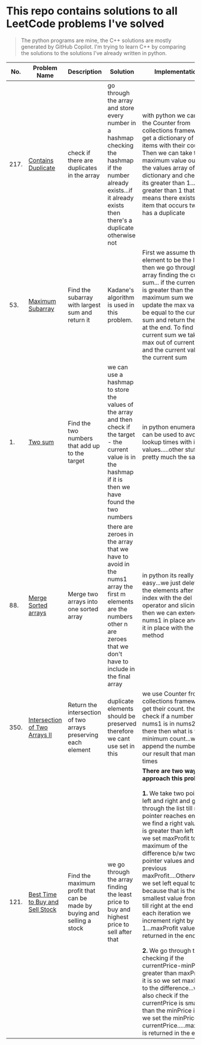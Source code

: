 # This repo contains solutions to all LeetCode problems I've solved

> The python programs are mine, the C++ solutions are mostly generated by GitHub Copilot. I'm trying to learn C++ by comparing the solutions to the solutions I've already written in python.

| No.  | Problem Name                                                                                   | Description                                                            | Solution                                                                                                                                                                        | Implementation                                                                                                                                                                                                                                                                                                                                                                                                                                                                                                                                                                                                                                                                                                                                                                                                              |
| ---- | ---------------------------------------------------------------------------------------------- | ---------------------------------------------------------------------- | ------------------------------------------------------------------------------------------------------------------------------------------------------------------------------- | --------------------------------------------------------------------------------------------------------------------------------------------------------------------------------------------------------------------------------------------------------------------------------------------------------------------------------------------------------------------------------------------------------------------------------------------------------------------------------------------------------------------------------------------------------------------------------------------------------------------------------------------------------------------------------------------------------------------------------------------------------------------------------------------------------------------------- |
| 217. | [Contains Duplicate](leetcode/containsDuplicate/containsDuplicate.py)                          | check if there are duplicates in the array                             | go through the array and store every number in a hashmap checking the hashmap if the number already exists...if it already exists then there's a duplicate otherwise not        | with python we can use the Counter from collections framework to get a dictionary of the items with their counts. Then we can take the maximum value out of the values array of the dictionary and check if its greater than 1...if it is greater than 1 that means there exists a item that occurs twice/ has a duplicate                                                                                                                                                                                                                                                                                                                                                                                                                                                                                                  |
| 53.  | [Maximum Subarray](leetcode/maxSubarray/maxSubarray.py)                                        | Find the subarray with largest sum and return it                       | Kadane's algorithm is used in this problem.                                                                                                                                     | First we assume the first element to be the largest then we go through the array finding the current sum... if the current sum is greater than the maximum sum we update the max value to be equal to the current sum and return the max at the end. To find the current sum we take the max out of current value and the current value  + the current sum                                                                                                                                                                                                                                                                                                                                                                                                                                                                  |
| 1.   | [Two sum](leetcode/twoSum/twoSum.py)                                                           | Find the two numbers that add up to the target                         | we can use a hashmap to store the values of the array and then check if the target - the current value is in the hashmap if it is then we have found the two numbers            | in python enumerate can be used to avoid lookup times with index values.....other stuff is pretty much the same                                                                                                                                                                                                                                                                                                                                                                                                                                                                                                                                                                                                                                                                                                             |
| 88.  | [Merge Sorted arrays](leetcode/mergeSortedArray/mergeSortedArray.py)                           | Merge two arrays into one sorted array                                 | there are zeroes in the array that we have to avoid in the nums1 array the first m elements are the numbers other n are zeroes that we don't have to include in the final array | in python its really easy...we just delete all the elements after m index with the del operator and slicing then we can extend the nums1 in place and sort it in place with the .sort() method                                                                                                                                                                                                                                                                                                                                                                                                                                                                                                                                                                                                                              |
| 350. | [Intersection of Two Arrays II](leetcode/intersectionOfTwoArrays2/intersectionOfTwoArrays2.py) | Return the intersection of two arrays preserving each element          | duplicate elements should be preserved therefore we cant use set in this                                                                                                        | we use Counter from collections framework to get their count. then we check if a number of nums1 is in nums2 if it is there then what is the minimum count...we append the number to our result that many times                                                                                                                                                                                                                                                                                                                                                                                                                                                                                                                                                                                                             |
| 121. | [Best Time to Buy and Sell Stock](leetcode/buyAndSellStock/buyAndSellStock.py)                 | Find the maximum profit that can be made by buying and selling a stock | we go through the array finding the least price to buy and highest price to sell after that                                                                                     | **There are two ways to approach this problem:**</br></br>**1.** We take two pointers left and right and go through the list till right pointer reaches end if we find a right value that is greater than left one we set maxProfit to the maximum of the difference b/w two pointer values and the previous maxProfit....Otherwise we set left equal to right because that is the smallest value from left till right at the end of each iteration we increment right by 1...maxProfit value is returned in the end </br></br>**2.** We go through the list checking if the currentPrice-minPrice is greater than maxProfit if it is so we set maxProfit to the difference...we also check if the currentPrice is smaller than the minPrice if so we set the minPrice to currentPrice.....maxProfit is returned in the end |
